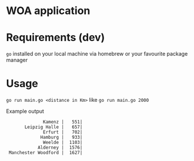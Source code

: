 WOA application
=

Requirements (dev)
=
`go` installed on your local machine via homebrew or your favourite package manager

Usage
== 
`go run main.go <distance in Km>`
like
`go run main.go 2000`

Example output
```
              Kamenz |   551|
       Leipzig Halle |   657|
              Erfurt |   702|
             Hamburg |   933|
              Weelde |  1103|
            Alderney |  1576|
 Manchester Woodford |  1627|
```
